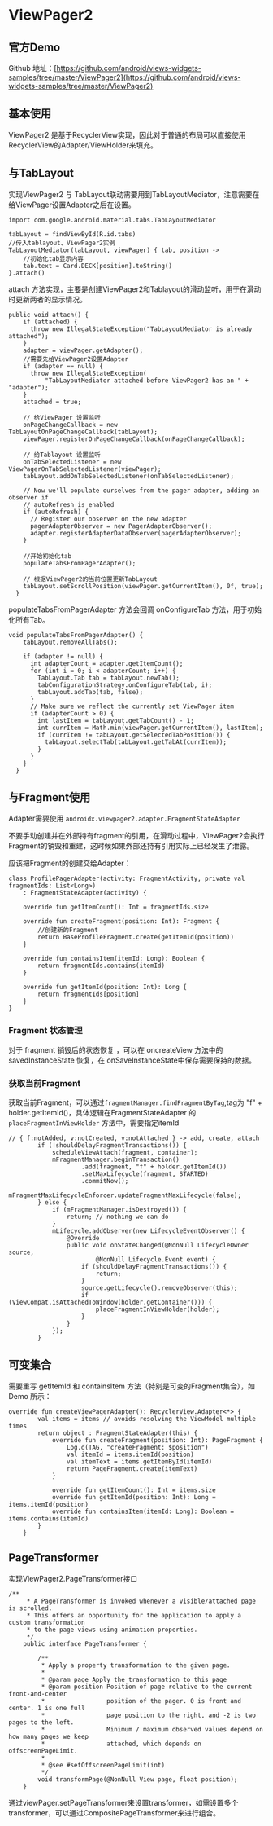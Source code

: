 # ViewPager2

## 官方Demo

Github 地址：[https://github.com/android/views-widgets-samples/tree/master/ViewPager2](https://github.com/android/views-widgets-samples/tree/master/ViewPager2)

## 基本使用

ViewPager2 是基于RecyclerView实现，因此对于普通的布局可以直接使用RecyclerView的Adapter/ViewHolder来填充。

## **与TabLayout**

实现ViewPager2 与 TabLayout联动需要用到TabLayoutMediator，注意需要在给ViewPager设置Adapter之后在设置。

```text
import com.google.android.material.tabs.TabLayoutMediator

tabLayout = findViewById(R.id.tabs)
//传入tablayout、ViewPager2实例
TabLayoutMediator(tabLayout, viewPager) { tab, position ->
    //初始化tab显示内容
    tab.text = Card.DECK[position].toString()
}.attach()
```

attach 方法实现，主要是创建ViewPager2和Tablayout的滑动监听，用于在滑动时更新两者的显示情况。

```text
public void attach() {
    if (attached) {
      throw new IllegalStateException("TabLayoutMediator is already attached");
    }
    adapter = viewPager.getAdapter();
    //需要先给ViewPager2设置Adapter
    if (adapter == null) {
      throw new IllegalStateException(
          "TabLayoutMediator attached before ViewPager2 has an " + "adapter");
    }
    attached = true;

    // 给ViewPager 设置监听
    onPageChangeCallback = new TabLayoutOnPageChangeCallback(tabLayout);
    viewPager.registerOnPageChangeCallback(onPageChangeCallback);

    // 给Tablayout 设置监听
    onTabSelectedListener = new ViewPagerOnTabSelectedListener(viewPager);
    tabLayout.addOnTabSelectedListener(onTabSelectedListener);

    // Now we'll populate ourselves from the pager adapter, adding an observer if
    // autoRefresh is enabled
    if (autoRefresh) {
      // Register our observer on the new adapter
      pagerAdapterObserver = new PagerAdapterObserver();
      adapter.registerAdapterDataObserver(pagerAdapterObserver);
    }

    //开始初始化tab
    populateTabsFromPagerAdapter();

    // 根据ViewPager2的当前位置更新TabLayout
    tabLayout.setScrollPosition(viewPager.getCurrentItem(), 0f, true);
  }
```

populateTabsFromPagerAdapter 方法会回调 onConfigureTab 方法，用于初始化所有Tab。

```text
void populateTabsFromPagerAdapter() {
    tabLayout.removeAllTabs();

    if (adapter != null) {
      int adapterCount = adapter.getItemCount();
      for (int i = 0; i < adapterCount; i++) {
        TabLayout.Tab tab = tabLayout.newTab();
        tabConfigurationStrategy.onConfigureTab(tab, i);
        tabLayout.addTab(tab, false);
      }
      // Make sure we reflect the currently set ViewPager item
      if (adapterCount > 0) {
        int lastItem = tabLayout.getTabCount() - 1;
        int currItem = Math.min(viewPager.getCurrentItem(), lastItem);
        if (currItem != tabLayout.getSelectedTabPosition()) {
          tabLayout.selectTab(tabLayout.getTabAt(currItem));
        }
      }
    }
  }
```

## **与Fragment使用**

Adapter需要使用 `androidx.viewpager2.adapter.FragmentStateAdapter` 

不要手动创建并在外部持有fragment的引用，在滑动过程中，ViewPager2会执行Fragment的销毁和重建，这时候如果外部还持有引用实际上已经发生了泄露。

应该把Fragment的创建交给Adapter：

```text
class ProfilePagerAdapter(activity: FragmentActivity, private val fragmentIds: List<Long>)
    : FragmentStateAdapter(activity) {

    override fun getItemCount(): Int = fragmentIds.size

    override fun createFragment(position: Int): Fragment {
        //创建新的Fragment
        return BaseProfileFragment.create(getItemId(position))
    }

    override fun containsItem(itemId: Long): Boolean {
        return fragmentIds.contains(itemId)
    }

    override fun getItemId(position: Int): Long {
        return fragmentIds[position]
    }
}
```

### Fragment 状态管理

对于 fragment 销毁后的状态恢复 ，可以在 oncreateView 方法中的 savedInstanceState 恢复，在 onSaveInstanceState中保存需要保持的数据。 

### 获取当前Fragment

获取当前Fragment，可以通过`fragmentManager.findFragmentByTag`,tag为 "f" + holder.getItemId\(\)，具体逻辑在FragmentStateAdapter 的`placeFragmentInViewHolder` 方法中，需要指定itemId

```text
// { f:notAdded, v:notCreated, v:notAttached } -> add, create, attach
        if (!shouldDelayFragmentTransactions()) {
            scheduleViewAttach(fragment, container);
            mFragmentManager.beginTransaction()
                    .add(fragment, "f" + holder.getItemId())
                    .setMaxLifecycle(fragment, STARTED)
                    .commitNow();
            mFragmentMaxLifecycleEnforcer.updateFragmentMaxLifecycle(false);
        } else {
            if (mFragmentManager.isDestroyed()) {
                return; // nothing we can do
            }
            mLifecycle.addObserver(new LifecycleEventObserver() {
                @Override
                public void onStateChanged(@NonNull LifecycleOwner source,
                        @NonNull Lifecycle.Event event) {
                    if (shouldDelayFragmentTransactions()) {
                        return;
                    }
                    source.getLifecycle().removeObserver(this);
                    if (ViewCompat.isAttachedToWindow(holder.getContainer())) {
                        placeFragmentInViewHolder(holder);
                    }
                }
            });
        }
```



## 可变集合

需要重写 getItemId 和 containsItem 方法（特别是可变的Fragment集合），如Demo 所示：

```text
override fun createViewPagerAdapter(): RecyclerView.Adapter<*> {
        val items = items // avoids resolving the ViewModel multiple times
        return object : FragmentStateAdapter(this) {
            override fun createFragment(position: Int): PageFragment {
                Log.d(TAG, "createFragment: $position")
                val itemId = items.itemId(position)
                val itemText = items.getItemById(itemId)
                return PageFragment.create(itemText)
            }

            override fun getItemCount(): Int = items.size
            override fun getItemId(position: Int): Long = items.itemId(position)
            override fun containsItem(itemId: Long): Boolean = items.contains(itemId)
        }
    }
```

## PageTransformer

实现ViewPager2.PageTransformer接口

```text
/**
     * A PageTransformer is invoked whenever a visible/attached page is scrolled.
     * This offers an opportunity for the application to apply a custom transformation
     * to the page views using animation properties.
     */
    public interface PageTransformer {

        /**
         * Apply a property transformation to the given page.
         *
         * @param page Apply the transformation to this page
         * @param position Position of page relative to the current front-and-center
         *                 position of the pager. 0 is front and center. 1 is one full
         *                 page position to the right, and -2 is two pages to the left.
         *                 Minimum / maximum observed values depend on how many pages we keep
         *                 attached, which depends on offscreenPageLimit.
         *
         * @see #setOffscreenPageLimit(int)
         */
        void transformPage(@NonNull View page, float position);
    }
```

通过viewPager.setPageTransformer来设置transformer，如需设置多个transformer，可以通过CompositePageTransformer来进行组合。

